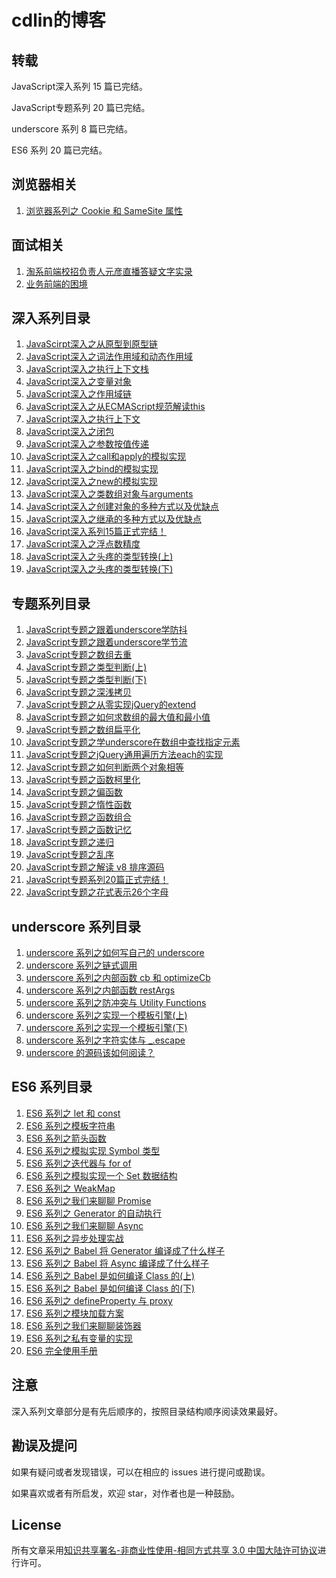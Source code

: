# cdlin的博客

## 转载

JavaScript深入系列 15 篇已完结。

JavaScript专题系列 20 篇已完结。

underscore 系列 8 篇已完结。

ES6 系列 20 篇已完结。

## 浏览器相关

1. [浏览器系列之 Cookie 和 SameSite 属性](https://github.com/mqyqingfeng/Blog/issues/157)

## 面试相关

1. [淘系前端校招负责人元彦直播答疑文字实录](https://github.com/mqyqingfeng/Blog/issues/167)
2. [业务前端的困境](https://github.com/mqyqingfeng/Blog/issues/172)

## 深入系列目录

1. [JavaScirpt深入之从原型到原型链](https://github.com/mqyqingfeng/Blog/issues/2)
2. [JavaScript深入之词法作用域和动态作用域](https://github.com/mqyqingfeng/Blog/issues/3)
3. [JavaScript深入之执行上下文栈](https://github.com/mqyqingfeng/Blog/issues/4)
4. [JavaScript深入之变量对象](https://github.com/mqyqingfeng/Blog/issues/5)
5. [JavaScript深入之作用域链](https://github.com/mqyqingfeng/Blog/issues/6)
6. [JavaScript深入之从ECMAScript规范解读this](https://github.com/mqyqingfeng/Blog/issues/7)
7. [JavaScript深入之执行上下文](https://github.com/mqyqingfeng/Blog/issues/8)
8. [JavaScript深入之闭包](https://github.com/mqyqingfeng/Blog/issues/9)
9. [JavaScript深入之参数按值传递](https://github.com/mqyqingfeng/Blog/issues/10)
10. [JavaScript深入之call和apply的模拟实现](https://github.com/mqyqingfeng/Blog/issues/11)
11. [JavaScript深入之bind的模拟实现](https://github.com/mqyqingfeng/Blog/issues/12)
12. [JavaScript深入之new的模拟实现](https://github.com/mqyqingfeng/Blog/issues/13)
13. [JavaScript深入之类数组对象与arguments](https://github.com/mqyqingfeng/Blog/issues/14)
14. [JavaScript深入之创建对象的多种方式以及优缺点](https://github.com/mqyqingfeng/Blog/issues/15)
15. [JavaScript深入之继承的多种方式以及优缺点](https://github.com/mqyqingfeng/Blog/issues/16)
16. [JavaScript深入系列15篇正式完结！](https://github.com/mqyqingfeng/Blog/issues/17)
17. [JavaScript深入之浮点数精度](https://github.com/mqyqingfeng/Blog/issues/155)
18. [JavaScript深入之头疼的类型转换(上)](https://github.com/mqyqingfeng/Blog/issues/159)
19. [JavaScript深入之头疼的类型转换(下)](https://github.com/mqyqingfeng/Blog/issues/164)

## 专题系列目录

1. [JavaScript专题之跟着underscore学防抖](https://github.com/mqyqingfeng/Blog/issues/22)
2. [JavaScript专题之跟着underscore学节流](https://github.com/mqyqingfeng/Blog/issues/26)
3. [JavaScript专题之数组去重](https://github.com/mqyqingfeng/Blog/issues/27)
4. [JavaScript专题之类型判断(上)](https://github.com/mqyqingfeng/Blog/issues/28)
5. [JavaScript专题之类型判断(下)](https://github.com/mqyqingfeng/Blog/issues/30)
6. [JavaScript专题之深浅拷贝](https://github.com/mqyqingfeng/Blog/issues/32)
7. [JavaScript专题之从零实现jQuery的extend](https://github.com/mqyqingfeng/Blog/issues/33)
8. [JavaScript专题之如何求数组的最大值和最小值](https://github.com/mqyqingfeng/Blog/issues/35)
9. [JavaScript专题之数组扁平化](https://github.com/mqyqingfeng/Blog/issues/36)
10. [JavaScript专题之学underscore在数组中查找指定元素](https://github.com/mqyqingfeng/Blog/issues/37)
11. [JavaScript专题之jQuery通用遍历方法each的实现](https://github.com/mqyqingfeng/Blog/issues/40)
12. [JavaScript专题之如何判断两个对象相等](https://github.com/mqyqingfeng/Blog/issues/41)
13. [JavaScript专题之函数柯里化](https://github.com/mqyqingfeng/Blog/issues/42)
14. [JavaScript专题之偏函数](https://github.com/mqyqingfeng/Blog/issues/43)
15. [JavaScript专题之惰性函数](https://github.com/mqyqingfeng/Blog/issues/44)
16. [JavaScript专题之函数组合](https://github.com/mqyqingfeng/Blog/issues/45)
17. [JavaScript专题之函数记忆](https://github.com/mqyqingfeng/Blog/issues/46)
18. [JavaScript专题之递归](https://github.com/mqyqingfeng/Blog/issues/49)
19. [JavaScript专题之乱序](https://github.com/mqyqingfeng/Blog/issues/51)
20. [JavaScript专题之解读 v8 排序源码](https://github.com/mqyqingfeng/Blog/issues/52)
21. [JavaScript专题系列20篇正式完结！](https://github.com/mqyqingfeng/Blog/issues/53)
22. [JavaScript专题之花式表示26个字母](https://github.com/mqyqingfeng/Blog/issues/166)

## underscore 系列目录

1. [underscore 系列之如何写自己的 underscore](https://github.com/mqyqingfeng/Blog/issues/56)
2. [underscore 系列之链式调用](https://github.com/mqyqingfeng/Blog/issues/57)
3. [underscore 系列之内部函数 cb 和 optimizeCb](https://github.com/mqyqingfeng/Blog/issues/58)
4. [underscore 系列之内部函数 restArgs](https://github.com/mqyqingfeng/Blog/issues/60)
5. [underscore 系列之防冲突与 Utility Functions](https://github.com/mqyqingfeng/Blog/issues/62)
6. [underscore 系列之实现一个模板引擎(上)](https://github.com/mqyqingfeng/Blog/issues/63)
7. [underscore 系列之实现一个模板引擎(下)](https://github.com/mqyqingfeng/Blog/issues/70)
8. [underscore 系列之字符实体与 _.escape](https://github.com/mqyqingfeng/Blog/issues/77)
9. [underscore 的源码该如何阅读？](https://github.com/mqyqingfeng/Blog/issues/79)

## ES6 系列目录

1. [ES6 系列之 let 和 const](https://github.com/mqyqingfeng/Blog/issues/82)
2. [ES6 系列之模板字符串](https://github.com/mqyqingfeng/Blog/issues/84)
3. [ES6 系列之箭头函数](https://github.com/mqyqingfeng/Blog/issues/85)
4. [ES6 系列之模拟实现 Symbol 类型](https://github.com/mqyqingfeng/Blog/issues/87)
5. [ES6 系列之迭代器与 for of](https://github.com/mqyqingfeng/Blog/issues/90)
6. [ES6 系列之模拟实现一个 Set 数据结构](https://github.com/mqyqingfeng/Blog/issues/91)
7. [ES6 系列之 WeakMap](https://github.com/mqyqingfeng/Blog/issues/92)
8. [ES6 系列之我们来聊聊 Promise](https://github.com/mqyqingfeng/Blog/issues/98)
9. [ES6 系列之 Generator 的自动执行](https://github.com/mqyqingfeng/Blog/issues/99)
10. [ES6 系列之我们来聊聊 Async](https://github.com/mqyqingfeng/Blog/issues/100)
11. [ES6 系列之异步处理实战](https://github.com/mqyqingfeng/Blog/issues/101)
12. [ES6 系列之 Babel 将 Generator 编译成了什么样子](https://github.com/mqyqingfeng/Blog/issues/102)
13. [ES6 系列之 Babel 将 Async 编译成了什么样子](https://github.com/mqyqingfeng/Blog/issues/103)
14. [ES6 系列之 Babel 是如何编译 Class 的(上)](https://github.com/mqyqingfeng/Blog/issues/105)
15. [ES6 系列之 Babel 是如何编译 Class 的(下)](https://github.com/mqyqingfeng/Blog/issues/106)
16. [ES6 系列之 defineProperty 与 proxy](https://github.com/mqyqingfeng/Blog/issues/107)
17. [ES6 系列之模块加载方案](https://github.com/mqyqingfeng/Blog/issues/108)
18. [ES6 系列之我们来聊聊装饰器](https://github.com/mqyqingfeng/Blog/issues/109)
19. [ES6 系列之私有变量的实现](https://github.com/mqyqingfeng/Blog/issues/110)
20. [ES6 完全使用手册](https://github.com/mqyqingfeng/Blog/issues/111)

## 注意

深入系列文章部分是有先后顺序的，按照目录结构顺序阅读效果最好。

## 勘误及提问

如果有疑问或者发现错误，可以在相应的 issues 进行提问或勘误。

如果喜欢或者有所启发，欢迎 star，对作者也是一种鼓励。

## License

所有文章采用[知识共享署名-非商业性使用-相同方式共享 3.0 中国大陆许可协议](http://creativecommons.org/licenses/by-nc-sa/3.0/cn/)进行许可。

